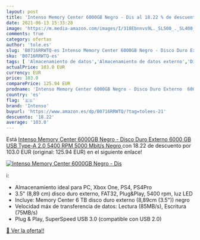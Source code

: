 ```yaml
---
layout: post
title: 'Intenso Memory Center 6000GB Negro - Dis al 18.22 % de descuento'
date: 2021-06-13 15:33:28
image: 'https://m.media-amazon.com/images/I/318Ebnnvs9L._SL500_._SL400_.jpg'
comments: true
category: ofertas
author: 'tole.es'
slug: 'B0716RRWTQ-es Intenso Memory Center 6000GB Negro - Disco Duro Externo...'
sku: 'B0716RRWTQ-es'
tags: [ 'Almacenamiento de datos','Almacenamiento de datos externo','Discos duros externos','Informática','disco','duro','intenso', ]
actualPrice: 103.0 EUR
currency: EUR
price: 103.0
comparePrice: 125.94 EUR
prodname: 'Intenso Memory Center 6000GB Negro - Disco Duro Externo  6000 GB  USB Type-A  2.0  5400 RPM  5000 Mbit/s  Negro '
country: 'es'
flag: '🇪🇸'
brand: 'Intenso'
buyurl: 'https://www.amazon.es/dp/B0716RRWTQ/?tag=tolees-21'
descuento: '18.22'
average: '103.0'
---
```


Está [Intenso Memory Center 6000GB Negro - Disco Duro Externo  6000 GB  USB Type-A  2.0  5400 RPM  5000 Mbit/s  Negro ](https://www.amazon.es/dp/B0716RRWTQ/?tag=tolees-21) con 18.22 de descuento por 103.0 EUR (original: 125.94 EUR) en el siguiente enlace!

[![Intenso Memory Center 6000GB Negro - Dis](https://m.media-amazon.com/images/I/318Ebnnvs9L._SL500_._SL400_.jpg)](https://www.amazon.es/dp/B0716RRWTQ/?tag=tolees-21)

ℹ️:

- Almacenamiento ideal para PC, Xbox One, PS4, PS4Pro
- 3.5" (8,89 cm) disco duro externo, FAT32, Plug&Play, 5400 rpm, luz LED
- Incluye: Memory Center 6 TB disco duro externo (8,89cm (3.5")) negro
- Velocidad máx de transferencia de datos: Lectura (85MB/s), Escritura (75MB/s)
- Plug & Play, SuperSpeed USB 3.0 (compatible con USB 2.0)

[🛒 Ver la oferta!!](https://www.amazon.es/dp/B0716RRWTQ/?tag=tolees-21)
